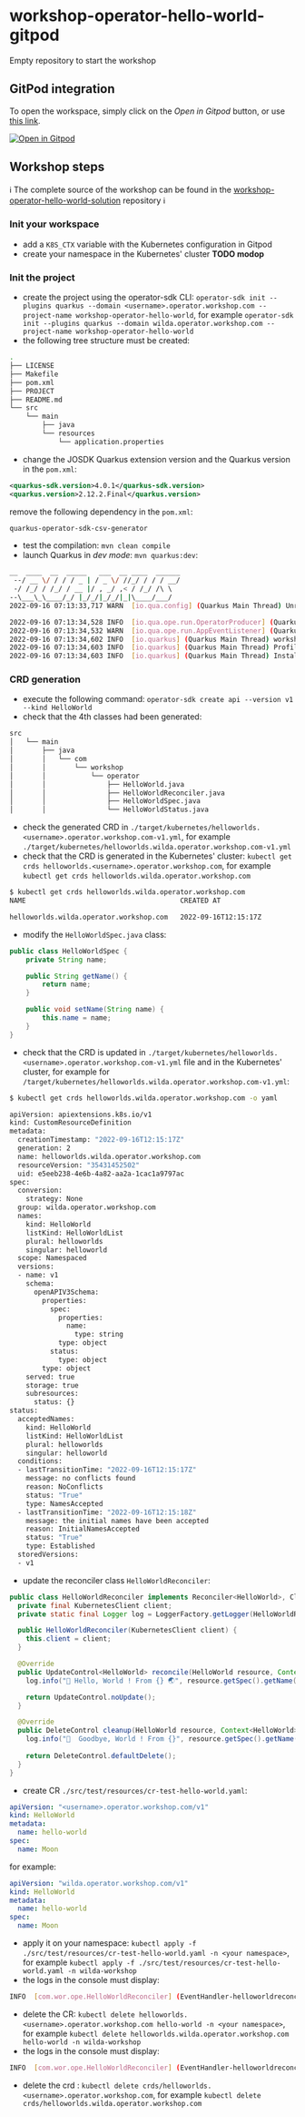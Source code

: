 # workshop-operator-hello-world-gitpod
Empty repository to start the workshop

## GitPod integration

To open the workspace, simply click on the *Open in Gitpod* button, or use [this link](https://gitpod.io/#https://github.com/k8s-operator-workshop/workshop-operator-hello-world).

[![Open in Gitpod](https://gitpod.io/button/open-in-gitpod.svg)](https://gitpod.io/#https://github.com/k8s-operator-workshop/workshop-operator-hello-world)

## Workshop steps

ℹ️ The complete source of the workshop can be found in the [workshop-operator-hello-world-solution](https://github.com/k8s-operator-workshop/workshop-operator-hello-world-solution) repository ℹ️

### Init your workspace

  - add a `K8S_CTX` variable with the Kubernetes configuration in Gitpod
  - create your namespace in the Kubernetes' cluster **TODO modop**

### Init the project

  - create the project using the operator-sdk CLI: `operator-sdk init --plugins quarkus --domain <username>.operator.workshop.com --project-name workshop-operator-hello-world`, for example `operator-sdk init --plugins quarkus --domain wilda.operator.workshop.com --project-name workshop-operator-hello-world`
  - the following tree structure must be created:
```bash
.
├── LICENSE
├── Makefile
├── pom.xml
├── PROJECT
├── README.md
└── src
    └── main
        ├── java
        └── resources
            └── application.properties
```
  - change the JOSDK Quarkus extension version and the Quarkus version in the `pom.xml`:
```xml
<quarkus-sdk.version>4.0.1</quarkus-sdk.version>
<quarkus.version>2.12.2.Final</quarkus.version>
```
  remove the following dependency in the `pom.xml`:
```xml
quarkus-operator-sdk-csv-generator
```
  - test the compilation: `mvn clean compile`
  - launch Quarkus in _dev mode_: `mvn quarkus:dev`:
```bash
__  ____  __  _____   ___  __ ____  ______ 
 --/ __ \/ / / / _ | / _ \/ //_/ / / / __/ 
 -/ /_/ / /_/ / __ |/ , _/ ,< / /_/ /\ \   
--\___\_\____/_/ |_/_/|_/_/|_|\____/___/   
2022-09-16 07:13:33,717 WARN  [io.qua.config] (Quarkus Main Thread) Unrecognized configuration key "quarkus.operator-sdk.generate-csv" was provided; it will be ignored; verify that the dependency extension for this configuration is set or that you did not make a typo

2022-09-16 07:13:34,528 INFO  [io.qua.ope.run.OperatorProducer] (Quarkus Main Thread) Quarkus Java Operator SDK extension 4.0.1 (commit: 0a2f95e on branch: 0a2f95e4e591da2f562d7be0ee2039c6f83f3b47) built on Tue Sep 13 19:35:36 UTC 2022
2022-09-16 07:13:34,532 WARN  [io.qua.ope.run.AppEventListener] (Quarkus Main Thread) No Reconciler implementation was found so the Operator was not started.
2022-09-16 07:13:34,602 INFO  [io.quarkus] (Quarkus Main Thread) workshop-operator-hello-world 0.0.1-SNAPSHOT on JVM (powered by Quarkus 2.12.2.Final) started in 3.699s. Listening on: http://localhost:8080
2022-09-16 07:13:34,603 INFO  [io.quarkus] (Quarkus Main Thread) Profile dev activated. Live Coding activated.
2022-09-16 07:13:34,603 INFO  [io.quarkus] (Quarkus Main Thread) Installed features: [cdi, kubernetes, kubernetes-client, micrometer, openshift-client, operator-sdk, smallrye-context-propagation, smallrye-health, vertx]
```

### CRD generation
  - execute the following command: `operator-sdk create api --version v1 --kind HelloWorld`
  - check that the 4th classes had been generated:
```bash
src
│   └── main
│       ├── java
│       │   └── com
│       │       └── workshop
│       │           └── operator
│       │               ├── HelloWorld.java
│       │               ├── HelloWorldReconciler.java
│       │               ├── HelloWorldSpec.java
│       │               └── HelloWorldStatus.java
```
  - check the generated CRD in `./target/kubernetes/helloworlds.<username>.operator.workshop.com-v1.yml`, for example `./target/kubernetes/helloworlds.wilda.operator.workshop.com-v1.yml`
  - check that the CRD is generated in the Kubernetes' cluster: `kubectl get crds helloworlds.<username>.operator.workshop.com`, for example `kubectl get crds helloworlds.wilda.operator.workshop.com`
```bash
$ kubectl get crds helloworlds.wilda.operator.workshop.com
NAME                                      CREATED AT

helloworlds.wilda.operator.workshop.com   2022-09-16T12:15:17Z
```
  - modify the `HelloWorldSpec.java` class:
```java
public class HelloWorldSpec {
    private String name;

    public String getName() {
        return name;
    }

    public void setName(String name) {
        this.name = name;
    }
}
```
  - check that the CRD is updated in `./target/kubernetes/helloworlds.<username>.operator.workshop.com-v1.yml` file and in the Kubernetes' cluster, for example for `/target/kubernetes/helloworlds.wilda.operator.workshop.com-v1.yml`:
```bash
$ kubectl get crds helloworlds.wilda.operator.workshop.com -o yaml

apiVersion: apiextensions.k8s.io/v1
kind: CustomResourceDefinition
metadata:
  creationTimestamp: "2022-09-16T12:15:17Z"
  generation: 2
  name: helloworlds.wilda.operator.workshop.com
  resourceVersion: "35431452502"
  uid: e5eeb238-4e6b-4a82-aa2a-1cac1a9797ac
spec:
  conversion:
    strategy: None
  group: wilda.operator.workshop.com
  names:
    kind: HelloWorld
    listKind: HelloWorldList
    plural: helloworlds
    singular: helloworld
  scope: Namespaced
  versions:
  - name: v1
    schema:
      openAPIV3Schema:
        properties:
          spec:
            properties:
              name:
                type: string
            type: object
          status:
            type: object
        type: object
    served: true
    storage: true
    subresources:
      status: {}
status:
  acceptedNames:
    kind: HelloWorld
    listKind: HelloWorldList
    plural: helloworlds
    singular: helloworld
  conditions:
  - lastTransitionTime: "2022-09-16T12:15:17Z"
    message: no conflicts found
    reason: NoConflicts
    status: "True"
    type: NamesAccepted
  - lastTransitionTime: "2022-09-16T12:15:18Z"
    message: the initial names have been accepted
    reason: InitialNamesAccepted
    status: "True"
    type: Established
  storedVersions:
  - v1
```
  - update the reconciler class `HelloWorldReconciler`:
```java
public class HelloWorldReconciler implements Reconciler<HelloWorld>, Cleaner<HelloWorld> { 
  private final KubernetesClient client;
  private static final Logger log = LoggerFactory.getLogger(HelloWorldReconciler.class);

  public HelloWorldReconciler(KubernetesClient client) {
    this.client = client;
  }

  @Override
  public UpdateControl<HelloWorld> reconcile(HelloWorld resource, Context context) {
    log.info("👋 Hello, World ! From {} 🌏", resource.getSpec().getName());

    return UpdateControl.noUpdate();
  }

  @Override
  public DeleteControl cleanup(HelloWorld resource, Context<HelloWorld> context) {
    log.info("🥲  Goodbye, World ! From {}", resource.getSpec().getName());
 
    return DeleteControl.defaultDelete();  
  }
}
```
  - create CR `./src/test/resources/cr-test-hello-world.yaml`:
```yaml
apiVersion: "<username>.operator.workshop.com/v1"
kind: HelloWorld
metadata:
  name: hello-world
spec:
  name: Moon
```
for example:
```yaml
apiVersion: "wilda.operator.workshop.com/v1"
kind: HelloWorld
metadata:
  name: hello-world
spec:
  name: Moon
```
  - apply it on your namespace: `kubectl apply -f ./src/test/resources/cr-test-hello-world.yaml -n <your namespace>`, for example `kubectl apply -f ./src/test/resources/cr-test-hello-world.yaml -n wilda-workshop`
  - the logs in the console must display:
```bash
INFO  [com.wor.ope.HelloWorldReconciler] (EventHandler-helloworldreconciler) 👋 Hello, World ! From Moon 🌏
```
  - delete the CR: `kubectl delete helloworlds.<username>.operator.workshop.com hello-world -n <your namespace>`, for example `kubectl delete helloworlds.wilda.operator.workshop.com hello-world -n wilda-workshop`
  - the logs in the console must display:
```bash
INFO  [com.wor.ope.HelloWorldReconciler] (EventHandler-helloworldreconciler) 🥲 Goodbye, World ! From Moon
```
  - delete the crd : `kubectl delete crds/helloworlds.<username>.operator.workshop.com`, for example `kubectl delete crds/helloworlds.wilda.operator.workshop.com`